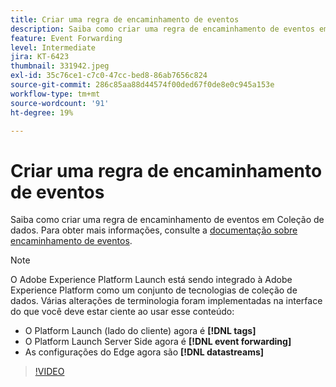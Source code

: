 ```yaml
---
title: Criar uma regra de encaminhamento de eventos
description: Saiba como criar uma regra de encaminhamento de eventos em Coleção de dados.
feature: Event Forwarding
level: Intermediate
jira: KT-6423
thumbnail: 331942.jpeg
exl-id: 35c76ce1-c7c0-47cc-bed8-86ab7656c824
source-git-commit: 286c85aa88d44574f00ded67f0de8e0c945a153e
workflow-type: tm+mt
source-wordcount: '91'
ht-degree: 19%

---
```


# Criar uma regra de encaminhamento de eventos

Saiba como criar uma regra de encaminhamento de eventos em Coleção de dados. Para obter mais informações, consulte a [documentação sobre encaminhamento de eventos](https://experienceleague.adobe.com/docs/experience-platform/tags/event-forwarding/overview.html).

>[!NOTE]
>
>O Adobe Experience Platform Launch está sendo integrado à Adobe Experience Platform como um conjunto de tecnologias de coleção de dados. Várias alterações de terminologia foram implementadas na interface do que você deve estar ciente ao usar esse conteúdo:
>
> * O Platform Launch (lado do cliente) agora é **[!DNL tags]**
> * O Platform Launch Server Side agora é **[!DNL event forwarding]**
> * As configurações do Edge agora são **[!DNL datastreams]**

>[!VIDEO](https://video.tv.adobe.com/v/331942?learn=on&enablevpops)

